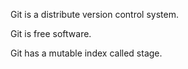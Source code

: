 Git is a distribute version control system.

Git is free software.

Git has a mutable index called stage.